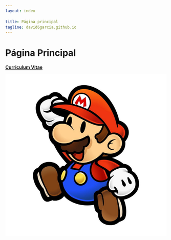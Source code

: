 ```yaml
---
layout: index

title: Página principal
tagline: david6garcia.github.io
---
```

# **Página Principal**

**[Curriculum Vitae](about)**

![David6garcia](images/mario.jpg)
